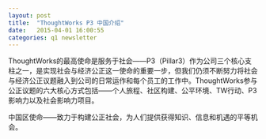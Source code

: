 ```yaml
---
layout: post
title:  "ThoughtWorks P3 中国介绍"
date:   2015-04-01 16:00:55
categories: q1 newsletter
---
```

ThoughtWorks的最高使命是服务于社会——P3（Pillar3）作为公司三个核心支柱之一，是实现社会与经济公正这一使命的重要一步，但我们仍须不断努力将社会与经济公正议题融入到公司的日常运作和每个员工的工作中。ThoughtWorks参与公正议题的六大核心方式包括——个人旅程、社区构建、公平环境、TW行动、P3影响力以及社会影响力项目。

中国区使命——致力于构建公正社会，为人们提供获得知识、信息和机遇的平等机会。

[jekyll]:      http://jekyllrb.com
[jekyll-gh]:   https://github.com/jekyll/jekyll
[jekyll-help]: https://github.com/jekyll/jekyll-help
